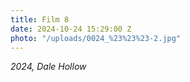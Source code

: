 ```yaml
---
title: Film 8
date: 2024-10-24 15:29:00 Z
photo: "/uploads/0024_%23%23%23-2.jpg"
---
```


*2024, Dale Hollow* 